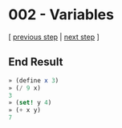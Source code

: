 # 002 - Variables

[ [previous step](./001%20-%20A%20Lisp%20Calculator.md) | [next step](./003%20-%20Functions.md) ]

## End Result

```scheme
» (define x 3)
» (/ 9 x)
3
» (set! y 4)
» (+ x y)
7
```
